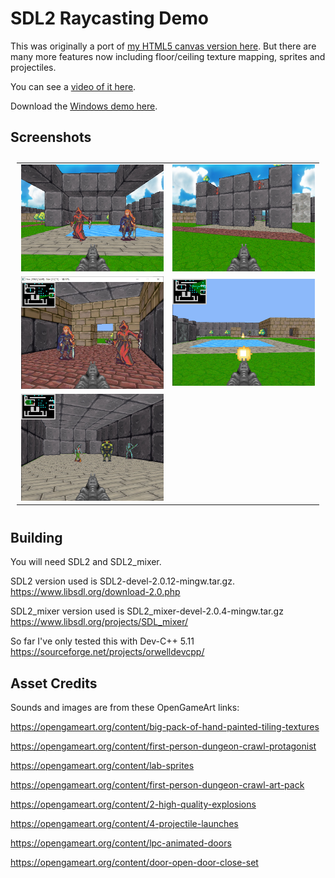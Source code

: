 # SDL2 Raycasting Demo

This was originally a port of [my HTML5 canvas version here](https://github.com/andrew-lim/html5-raycast).
But there are many more features now including floor/ceiling texture mapping, sprites and projectiles.

You can see a [video of it here](https://www.youtube.com/watch?v=fEDtU9okUxA).

Download the [Windows demo here](https://github.com/andrew-lim/sdl2-raycast/releases/).

## Screenshots
<table style="padding:10px">
  <tr>
  	<td width="50%"><img src="res/screenshot4_800x600.jpg"/></td>
  	<td width="50%"><img src="res/screenshot5_800x600.jpg"/></td>
  </tr>
  <tr>
  	<td width="50%"><img src="res/screenshot1_800x600.jpg"/></td>
  	<td width="50%"><img src="res/screenshot2_800x600.jpg"/></td>
  </tr>
  <tr>
  	<td width="50%"><img src="res/screenshot3_800x600.jpg"/></td>
  	<td width="50%"></td>
  </tr>
</table>

## Building
You will need SDL2 and SDL2_mixer.

SDL2 version used is SDL2-devel-2.0.12-mingw.tar.gz.
https://www.libsdl.org/download-2.0.php

SDL2_mixer version used is SDL2_mixer-devel-2.0.4-mingw.tar.gz
https://www.libsdl.org/projects/SDL_mixer/

So far I've only tested this with Dev-C++ 5.11
https://sourceforge.net/projects/orwelldevcpp/

## Asset Credits

Sounds and images are from these OpenGameArt links:

https://opengameart.org/content/big-pack-of-hand-painted-tiling-textures

https://opengameart.org/content/first-person-dungeon-crawl-protagonist

https://opengameart.org/content/lab-sprites

https://opengameart.org/content/first-person-dungeon-crawl-art-pack

https://opengameart.org/content/2-high-quality-explosions

https://opengameart.org/content/4-projectile-launches

https://opengameart.org/content/lpc-animated-doors

https://opengameart.org/content/door-open-door-close-set
